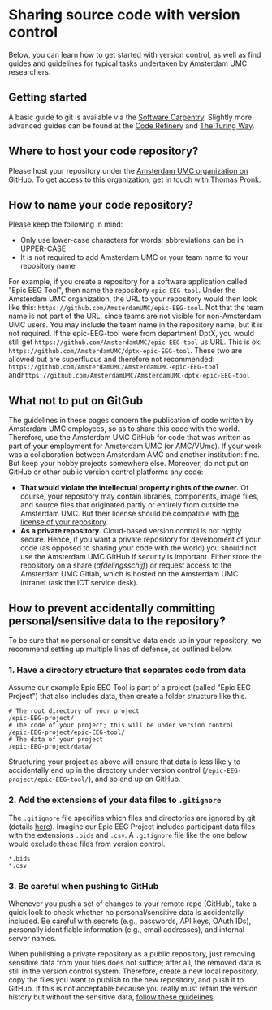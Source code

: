 # Sharing source code with version control
Below, you can learn how to get started with version control, as well as find guides and guidelines for typical tasks undertaken by Amsterdam UMC researchers.

## Getting started
A basic guide to git is available via the [Software Carpentry](https://swcarpentry.github.io/git-novice/). Slightly more advanced guides can be found at the [Code Refinery](https://coderefinery.github.io/git-intro/#) and [The Turing Way](https://the-turing-way.netlify.app/reproducible-research/vcs.html).

## Where to host your code repository?
Please host your repository under the [Amsterdam UMC organization on GitHub](https://github.com/AmsterdamUMC). To get access to this organization, get in touch with Thomas Pronk.

## How to name your code repository?
Please keep the following in mind:
* Only use lower-case characters for words; abbreviations can be in UPPER-CASE
* It is not required to add Amsterdam UMC or your team name to your repository name

For example, if you create a repository for a software application called "Epic EEG Tool", then name the repository `epic-EEG-tool`. Under the Amsterdam UMC organization, the URL to your repository would then look like this: `https://github.com/AmsterdamUMC/epic-EEG-tool`. Not that the team name is not part of the URL, since teams are not visible for non-Amsterdam UMC users. You may include the team name in the repository name, but it is not required. If the epic-EEG-tool were from department DptX, you would still get `https://github.com/AmsterdamUMC/epic-EEG-tool` us URL. This is ok: `https://github.com/AmsterdamUMC/dptx-epic-EEG-tool`. These two are allowed but are superfluous and therefore not recommended: `https://github.com/AmsterdamUMC/AmsterdamUMC-epic-EEG-tool` and`https://github.com/AmsterdamUMC/AmsterdamUMC-dptx-epic-EEG-tool`

## What not to put on GitGub
The guidelines in these pages concern the publication of code written by Amsterdam UMC employees, so as to share this code with the world. Therefore, use the Amsterdam UMC GitHub for code that was written as part of your employment for Amsterdam UMC (or AMC/VUmc). If your work was a collaboration between Amsterdam AMC and another institution: fine. But keep your hobby projects somewhere else. Moreover, do not put on GitHub or other public version control platforms any code:
* **That would violate the intellectual property rights of the owner.** Of course, your repository may contain libraries, components, image files, and source files that originated partly or entirely from outside the Amsterdam UMC. But their license should be compatible with [the license of your repository](choosing-license.md).
* **As a private repository.** Cloud-based version control is not highly secure. Hence, if you want a private repository for development of your code (as opposed to sharing your code with the world) you should not use the Amsterdam UMC GitHub if security is important. Either store the repository on a share (_afdelingsschijf_) or request access to the Amsterdam UMC Gitlab, which is hosted on the Amsterdam UMC intranet (ask the ICT service desk). 

## How to prevent accidentally committing personal/sensitive data to the repository?
To be sure that no personal or sensitive data ends up in your repository, we recommend setting up multiple lines of defense, as outlined below.

### 1. Have a directory structure that separates code from data
Assume our example Epic EEG Tool is part of a project (called "Epic EEG Project") that also includes data, then create a folder structure like this.
```
# The root directory of your project
/epic-EEG-project/
# The code of your project; this will be under version control
/epic-EEG-project/epic-EEG-tool/
# The data of your project
/epic-EEG-project/data/
```
Structuring your project as above will ensure that data is less likely to accidentally end up in the directory under version control (`/epic-EEG-project/epic-EEG-tool/`), and so end up on GitHub.

### 2. Add the extensions of your data files to `.gitignore`
The `.gitignore` file specifies which files and directories are ignored by git (details [here](https://git-scm.com/docs/gitignore)). Imagine our Epic EEG Project includes participant data files with the extensions `.bids` and `.csv`. A `.gitignore` file like the one below would exclude these files from version control.
```
*.bids
*.csv
```

### 3. Be careful when pushing to GitHub
Whenever you push a set of changes to your remote repo (GitHub), take a quick look to check whether no personal/sensitive data is accidentally included. Be careful with secrets (e.g., passwords, API keys, OAuth IDs), personally identifiable information (e.g., email addresses), and internal server names. 

When publishing a private repository as a public repository, just removing sensitive data from your files does not suffice; after all, the removed data is still in the version control system. Therefore, create a new local repository, copy the files you want to publish to the new repository, and push it to GitHub. If this is not acceptable because you really must retain the version history but without the sensitive data, [follow these guidelines](https://docs.github.com/en/authentication/keeping-your-account-and-data-secure/removing-sensitive-data-from-a-repository).
